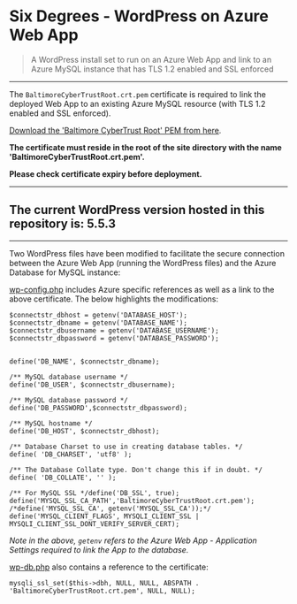 # Six Degrees - WordPress on Azure Web App

> A WordPress install set to run on an Azure Web App and link to an Azure MySQL instance that has TLS 1.2 enabled and SSL enforced

---

The ```BaltimoreCyberTrustRoot.crt.pem``` certificate is required to link the deployed Web App to an existing Azure MySQL resource (with TLS 1.2 enabled and SSL enforced).

[Download the 'Baltimore CyberTrust Root' PEM from here](https://www.digicert.com/kb/digicert-root-certificates.htm).

**The certificate must reside in the root of the site directory with the name 'BaltimoreCyberTrustRoot.crt.pem'.**

**Please check certificate expiry before deployment.**

---

## The current WordPress version hosted in this repository is: 5.5.3

---

Two WordPress files have been modified to facilitate the secure connection between the Azure Web App (running the WordPress files) and the Azure Database for MySQL instance:

[wp-config.php](wp-config.php) includes Azure specific references as well as a link to the above certificate. The below highlights the modifications:

```
$connectstr_dbhost = getenv('DATABASE_HOST');
$connectstr_dbname = getenv('DATABASE_NAME');
$connectstr_dbusername = getenv('DATABASE_USERNAME');
$connectstr_dbpassword = getenv('DATABASE_PASSWORD');


define('DB_NAME', $connectstr_dbname);

/** MySQL database username */
define('DB_USER', $connectstr_dbusername);

/** MySQL database password */
define('DB_PASSWORD',$connectstr_dbpassword);

/** MySQL hostname */
define('DB_HOST', $connectstr_dbhost);

/** Database Charset to use in creating database tables. */
define( 'DB_CHARSET', 'utf8' );

/** The Database Collate type. Don't change this if in doubt. */
define( 'DB_COLLATE', '' );

/** For MySQL SSL */define('DB_SSL', true);
define('MYSQL_SSL_CA_PATH','BaltimoreCyberTrustRoot.crt.pem');
/*define('MYSQL_SSL_CA', getenv('MYSQL_SSL_CA'));*/
define('MYSQL_CLIENT_FLAGS', MYSQLI_CLIENT_SSL | MYSQLI_CLIENT_SSL_DONT_VERIFY_SERVER_CERT);
```

*Note in the above, ```getenv``` refers to the Azure Web App - Application Settings required to link the App to the database.*

[wp-db.php](wp-includes/wp-db.php) also contains a reference to the certificate:

```
mysqli_ssl_set($this->dbh, NULL, NULL, ABSPATH . 'BaltimoreCyberTrustRoot.crt.pem', NULL, NULL);
```